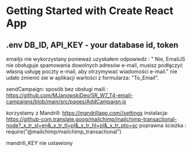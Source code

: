 # Getting Started with Create React App

## .env DB_ID, API_KEY - your database id, token

emailjs nie wykorzystany ponieważ uzyskałem odpowiedz : " Nie, EmailJS nie obsługuje spamowania dowolnych adresów e-mail, musisz podłączyć własną usługę poczty e-mail, aby otrzymywać wiadomości e-mail."
nie udało zmienić sie w aplikacji wartości z formularza: "To_Email".

sendCampaign: sposób bez obsługi maili : https://github.com/MJanowskiDev/SR_W7_T4-email-campaigns/blob/main/src/pages/AddCampaign.js

korzystamy z Mandrill: https://mandrillapp.com//settings
instalacja:
https://github-com.translate.goog/mailchimp/mailchimp-transactional-node?_x_tr_sl=en&_x_tr_tl=pl&_x_tr_hl=pl&_x_tr_pto=sc
poprawna ścieżka : require("@mailchimp/mailchimp_transactional")

mandrill_KEY nie ustawiony
